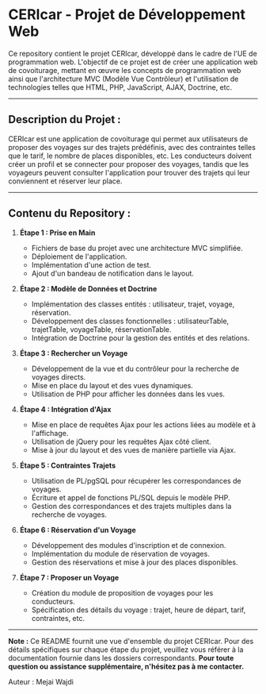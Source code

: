 # CERIcar - Projet de Développement Web

Ce repository contient le projet CERIcar, développé dans le cadre de l'UE de programmation web. L'objectif de ce projet est de créer une application web de covoiturage, mettant en œuvre les concepts de programmation web ainsi que l'architecture MVC (Modèle Vue Contrôleur) et l'utilisation de technologies telles que HTML, PHP, JavaScript, AJAX, Doctrine, etc.

---

## Description du Projet :

CERIcar est une application de covoiturage qui permet aux utilisateurs de proposer des voyages sur des trajets prédéfinis, avec des contraintes telles que le tarif, le nombre de places disponibles, etc. Les conducteurs doivent créer un profil et se connecter pour proposer des voyages, tandis que les voyageurs peuvent consulter l'application pour trouver des trajets qui leur conviennent et réserver leur place.

---

## Contenu du Repository :

1. **Étape 1 : Prise en Main**
   - Fichiers de base du projet avec une architecture MVC simplifiée.
   - Déploiement de l'application.
   - Implémentation d'une action de test.
   - Ajout d'un bandeau de notification dans le layout.

2. **Étape 2 : Modèle de Données et Doctrine**
   - Implémentation des classes entités : utilisateur, trajet, voyage, réservation.
   - Développement des classes fonctionnelles : utilisateurTable, trajetTable, voyageTable, réservationTable.
   - Intégration de Doctrine pour la gestion des entités et des relations.

3. **Étape 3 : Rechercher un Voyage**
   - Développement de la vue et du contrôleur pour la recherche de voyages directs.
   - Mise en place du layout et des vues dynamiques.
   - Utilisation de PHP pour afficher les données dans les vues.

4. **Étape 4 : Intégration d'Ajax**
   - Mise en place de requêtes Ajax pour les actions liées au modèle et à l'affichage.
   - Utilisation de jQuery pour les requêtes Ajax côté client.
   - Mise à jour du layout et des vues de manière partielle via Ajax.

5. **Étape 5 : Contraintes Trajets**
   - Utilisation de PL/pgSQL pour récupérer les correspondances de voyages.
   - Écriture et appel de fonctions PL/SQL depuis le modèle PHP.
   - Gestion des correspondances et des trajets multiples dans la recherche de voyages.

6. **Étape 6 : Réservation d'un Voyage**
   - Développement des modules d'inscription et de connexion.
   - Implémentation du module de réservation de voyages.
   - Gestion des réservations et mise à jour des places disponibles.

7. **Étape 7 : Proposer un Voyage**
   - Création du module de proposition de voyages pour les conducteurs.
   - Spécification des détails du voyage : trajet, heure de départ, tarif, contraintes, etc.

---

**Note :** Ce README fournit une vue d'ensemble du projet CERIcar. Pour des détails spécifiques sur chaque étape du projet, veuillez vous référer à la documentation fournie dans les dossiers correspondants.
**Pour toute question ou assistance supplémentaire, n'hésitez pas à me contacter.**

Auteur : Mejai Wajdi
